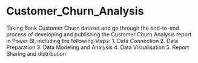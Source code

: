# Customer_Churn_Analysis
Taking Bank Customer Churn dataset and go through the end-to-end process of developing and publishing the Customer Churn Analysis report in Power BI, including the following steps: 1. Data Connection 2. Data Preparation 3. Data Modeling and Analysis 4. Data Visualisation 5. Report Sharing and distribution
